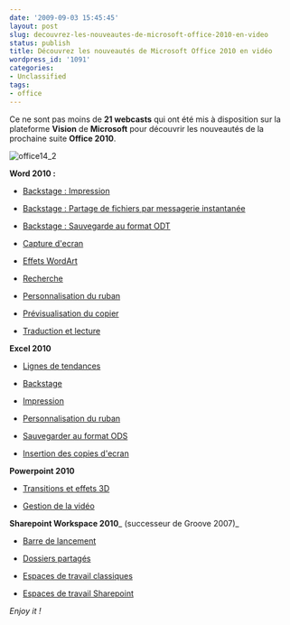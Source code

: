 ```yaml
---
date: '2009-09-03 15:45:45'
layout: post
slug: decouvrez-les-nouveautes-de-microsoft-office-2010-en-video
status: publish
title: Découvrez les nouveautés de Microsoft Office 2010 en vidéo
wordpress_id: '1091'
categories:
- Unclassified
tags:
- office
---
```


Ce ne sont pas moins de **21 webcasts** qui ont été mis à disposition sur la plateforme **Vision** de **Microsoft** pour découvrir les nouveautés de la prochaine suite **Office 2010**.







![office14_2](http://blog.kdecherf.com/wp-content/uploads/2009/04/office14_2.jpg)










**Word 2010 :**





	
  * [Backstage : Impression](http://www.microsoft.com/france/vision/Technet-tv/Webcast.aspx?eid=9d4a7d4d-5d7b-4365-b167-1851d99a2ce7)

	
  * [Backstage : Partage de fichiers par messagerie instantanée](http://www.microsoft.com/france/vision/Technet-tv/Webcast.aspx?eid=efe40cf0-1da2-479b-b6d8-800a76a9ae51)

	
  * [Backstage : Sauvegarde au format ODT](http://www.microsoft.com/france/vision/Technet-tv/Webcast.aspx?eid=8dc29501-ce80-46ba-8473-71c19396a2e8)

	
  * [Capture d'ecran](http://www.microsoft.com/france/vision/Technet-tv/Webcast.aspx?eid=79567360-ddc5-4211-8efc-ef16696cbedd)

	
  * [Effets WordArt](http://www.microsoft.com/france/vision/Technet-tv/Webcast.aspx?eid=b3793e8f-af82-4581-8217-fb22e6cc603f)

	
  * [Recherche](http://www.microsoft.com/france/vision/Technet-tv/Webcast.aspx?eid=6329382b-b574-4ed4-bfd2-e612ab123430)

	
  * [Personnalisation du ruban](http://www.microsoft.com/france/vision/Technet-tv/Webcast.aspx?eid=e5db384e-b9ca-4301-bb7f-f528d5823969)

	
  * [Prévisualisation du copier](http://www.microsoft.com/france/vision/Technet-tv/Webcast.aspx?eid=1883d21b-8047-4fc7-9d2c-716928b79662)

	
  * [Traduction et lecture](http://www.microsoft.com/france/vision/Technet-tv/Webcast.aspx?eid=4a5634ed-1822-472a-b09b-cbab8ffdc176)







**Excel 2010**





	
  * [Lignes de tendances](http://www.microsoft.com/france/vision/Technet-tv/Webcast.aspx?eid=03f33cdc-022a-4377-8fd2-7a5b26df9ab7)

	
  * [Backstage](http://www.microsoft.com/france/vision/Technet-tv/Webcast.aspx?eid=1685bc4e-d68a-4830-a9db-0be8bf4cef2a)

	
  * [Impression](http://www.microsoft.com/france/vision/Technet-tv/Webcast.aspx?eid=d65b5e95-de7f-4e90-a0be-68285c0e0dcd)

	
  * [Personnalisation du ruban](http://www.microsoft.com/france/vision/Technet-tv/Webcast.aspx?eid=be479d24-f763-472e-9507-a7a0cc3dc6a2)

	
  * [Sauvegarder au format ODS](http://www.microsoft.com/france/vision/Technet-tv/Webcast.aspx?eid=9dad34b9-9bb8-4b62-abc5-b78c421c1eba)

	
  * [Insertion des copies d'ecran](http://www.microsoft.com/france/vision/WebcastTechnet.aspx?eid=099129c2-c11e-4a77-9bde-b447ec2f9611)







**Powerpoint 2010**





	
  * [Transitions et effets 3D](http://www.microsoft.com/france/vision/Technet-tv/Webcast.aspx?eid=6bfcc3c5-4bc0-4e69-96b6-7b75fce6363f)

	
  * [Gestion de la vidéo](http://www.microsoft.com/france/vision/Technet-tv/Webcast.aspx?eid=2c697371-52b3-470a-95dd-90f41fb16cf0)







**Sharepoint Workspace 2010**_ (successeur de Groove 2007)_





	
  * [Barre de lancement](http://www.microsoft.com/france/vision/Technet-tv/Webcast.aspx?eid=0629ae45-f450-430b-ac0c-665dedd605a2)

	
  * [Dossiers partagés](http://www.microsoft.com/france/vision/Technet-tv/Webcast.aspx?eid=0fc5da3d-1bd6-462e-aeb1-f8e3448864fd)

	
  * [Espaces de travail classiques](http://www.microsoft.com/france/vision/Technet-tv/Webcast.aspx?eid=64a551f3-4384-4203-8747-49c0d2ee310a)

	
  * [Espaces de travail Sharepoint](http://www.microsoft.com/france/vision/Technet-tv/Webcast.aspx?eid=a5ccac42-e5c7-479c-a034-679f032783bd)







_Enjoy it !_



